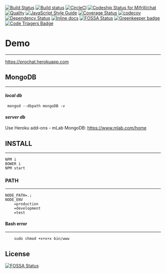 [![Build Status](https://travis-ci.org/Mifrill/chat.svg?branch=master)](https://travis-ci.org/Mifrill/chat)
[![Build status](https://ci.appveyor.com/api/projects/status/xr83m8o7dxuu3ay0?svg=true)](https://ci.appveyor.com/project/Mifrill/chat)
[![CircleCI](https://circleci.com/gh/Mifrill/chat.svg?style=svg)](https://circleci.com/gh/Mifrill/chat)
[ ![Codeship Status for Mifrill/chat](https://app.codeship.com/projects/11433aa0-5c10-0135-71f7-12b712633443/status?branch=master)](https://app.codeship.com/projects/237746)
[![Quality](http://img.shields.io/codeclimate/github/Mifrill/chat.svg)](https://codeclimate.com/github/Mifrill/chat)
[![JavaScript Style Guide](https://img.shields.io/badge/code_style-standard-brightgreen.svg)](https://standardjs.com)
[![Coverage Status](https://img.shields.io/codeclimate/coverage/github/Mifrill/chat.svg)](https://codeclimate.com/github/mifrill/chat)
[![codecov](https://codecov.io/gh/Mifrill/chat/branch/master/graph/badge.svg)](https://codecov.io/gh/Mifrill/chat)
[![Dependency Status](https://gemnasium.com/badges/github.com/Mifrill/chat.svg)](https://gemnasium.com/github.com/Mifrill/chat)
[![Inline docs](http://inch-ci.org/github/Mifrill/chat.svg?branch=master)](http://inch-ci.org/github/Mifrill/chat)
[![FOSSA Status](https://app.fossa.io/api/projects/git%2Bhttps%3A%2F%2Fgithub.com%2FMifrill%2Fchat.svg?type=shield)](https://app.fossa.io/projects/git%2Bhttps%3A%2F%2Fgithub.com%2FMifrill%2Fchat?ref=badge_shield)
[![Greenkeeper badge](https://badges.greenkeeper.io/Mifrill/chat.svg)](https://greenkeeper.io/)
[![Code Triagers Badge](https://www.codetriage.com/mifrill/chat/badges/users.svg)](https://www.codetriage.com/mifrill/chat)

# Demo
-------------------

https://prochat.herokuapp.com

## MongoDB
-------------------

#### *local db*

     mongod --dbpath mongoDB -v

#### *server db*

Use Heroku add-ons - mLab MongoDB:
https://www.mlab.com/home
     
## INSTALL
------------

    NPM i
    BOWER i
    NPM start


### PATH
-------------------
    
    NODE_PATH=.;
    NODE_ENV
        =production
        =development
        =test


#### Bash error
-------------------------
```
    sudo chmod +x+x+x bin/www
```


## License
[![FOSSA Status](https://app.fossa.io/api/projects/git%2Bhttps%3A%2F%2Fgithub.com%2FMifrill%2Fchat.svg?type=large)](https://app.fossa.io/projects/git%2Bhttps%3A%2F%2Fgithub.com%2FMifrill%2Fchat?ref=badge_large)